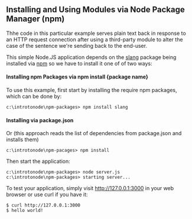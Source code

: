 Installing and Using Modules via Node Package Manager (npm) 
--------

Thhe code in this particular example serves plain text back in response to an HTTP request
connection after using a third-party module to alter the case of the sentence we're sending back to the end-user.

This simple Node.JS application depends on the [slang](https://github.com/devongovett/slang) package being installed via [npm](http://npmjs.org/ "Node Package Manager") so we have to install it one of of two ways:

#### Installing npm Packages via npm install {package name}
To use this example, first start by installing the require npm packages, which can be done by:

    c:\introtonode\npm-packages> npm install slang

#### Installing via package.json
Or (this approach reads the list of dependencies from package.json and installs them)

    c:\introtonode\npm-pacages> npm install

Then start the application:

    c:\introtonode\npm-packages> node server.js
    c:\introtonode\npm-packages> starting server...

To test your application, simply visit http://127.0.0.1:3000 in your web browser or use curl if you have it:

    $ curl http://127.0.0.1:3000
    $ hello world!